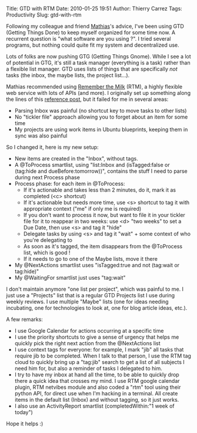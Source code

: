 Title: GTD with RTM
Date: 2010-01-25 19:51
Author: Thierry Carrez
Tags: Productivity
Slug: gtd-with-rtm

Following my colleague and friend
[Mathias](http://ubuntumathiaz.wordpress.com/)'s advice, I've been using
GTD (Getting Things Done) to keep myself organized for some time now. A
recurrent question is "what software are you using ?". I tried several
programs, but nothing could quite fit my system and decentralized use.

Lots of folks are now pushing GTG (Getting Things Gnome). While I see a
lot of potential in GTG, it's still a task manager (everything is a
task) rather than a flexible list manager. GTD uses lists of things that
are specifically *not* tasks (the inbox, the maybe lists, the project
list...).

Mathias recommended using [Remember the
Milk](http://www.rememberthemilk.com) (RTM), a highly flexible web
service with lots of APIs (and more). I originally set up something
along the lines of this [reference
post](http://blog.rememberthemilk.com/2008/05/guest-post-advanced-gtd-with-remember-the-milk/),
but it failed for me in several areas:

-   Parsing Inbox was painful (no shortcut key to move tasks to other
    lists)
-   No "tickler file" approach allowing you to forget about an item for
    some time
-   My projects are using work items in Ubuntu blueprints, keeping them
    in sync was also painful

So I changed it, here is my new setup:

-   New items are created in the "Inbox", without tags.
-   A @ToProcess smartlist, using "list:Inbox and (isTagged:false or
    (tag:hide and dueBefore:tomorrow))", contains the stuff I need to
    parse during next Process phase
-   Process phase: for each item in @ToProcess:
    -   If it's actionable and takes less than 2 minutes, do it, mark it
        as completed (\<c\> shortcut)
    -   If it's actionable but needs more time, use \<s\> shortcut to
        tag it with appropriate context ("me" if only me is required)
    -   If you don't want to process it now, but want to file it in your
        tickler file for it to reappear in two weeks: use \<d\> "two
        weeks" to set a Due Date, then use \<s\> and tag it "hide"
    -   Delegate tasks by using \<s\> and tag it "wait" + some context
        of who you're delegating to
    -   As soon as it's tagged, the item disappears from the @ToProcess
        list, which is good !
    -   If it needs to go to one of the Maybe lists, move it there
-   My @NextActions smartlist uses "isTagged:true and not (tag:wait or
    tag:hide)"
-   My @WaitingFor smartlist just uses "tag:wait"

I don't maintain anymore "one list per project", which was painful to
me. I just use a "Projects" list that is a regular GTD Projects list I
use during weekly reviews. I use multiple "Maybe" lists (one for ideas
needing incubating, one for technologies to look at, one for blog
article ideas, etc.).

A few remarks:

-   I use Google Calendar for actions occurring at a specific time
-   I use the priority shortcuts to give a sense of urgency that helps
    me quickly pick the right next action from the @NextActions list
-   I use context tags for everyone: for example, I mark "jib" all tasks
    that require jib to be completed. When I talk to that person, I use
    the RTM tag cloud to quickly bring up a "tag:jib" search to get a
    list of all subjects I need him for, but also a reminder of tasks I
    delegated to him.
-   I try to have my inbox at hand all the time, to be able to quickly
    drop there a quick idea that crosses my mind. I use RTM google
    calendar plugin, RTM netvibes module and also coded a "rtm" tool
    using their python API, for direct use when I'm hacking in a
    terminal. All create items in the default list (Inbox) and without
    tagging, so it just works.
-   I also use an ActivityReport smartlist (completedWithin:"1 week of
    today")

Hope it helps :)
